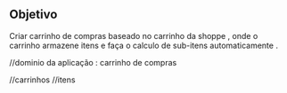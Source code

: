## Objetivo

Criar carrinho de compras baseado no carrinho da shoppe , onde o carrinho armazene itens e faça o calculo de sub-itens automaticamente . 

//dominio da aplicação : carrinho de compras

//carrinhos 
//itens